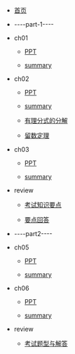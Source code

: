 - [首页](README.md)

- ----part-1----

- ch01

  - <a href="RES/ch01-绪论.pdf">PPT</a>

  - [summary](ch1/README.md)

- ch02

  - <a href="RES/ch02-控制系统的数学模型.pdf">PPT</a>

  - [summary](ch2/README.md)

  - [有理分式的分解](ch2/有理分式的分解/有理分式的分解.md)

  - [留数定理](ch2/留数定理/留数定理.md)

- ch03

  - <a href="RES/ch03-自动控制系统时域分析.pdf">PPT</a>

  - [summary](ch3/README.md)

- review

  - [考试知识要点](review/part1/控制工程基础知识要点.md)

  - [要点回答](review/part1/考试题型.md)

- ----part2----

- ch05

  - <a href="RES/ch05-自动控制系统的频率分析.pdf">PPT</a>

  - [summary](ch5/自控考试题型.md)

- ch06

  - <a href="RES/ch06-自动控制系统的校正.pdf">PPT</a>

  - [summary](ch6/README.md)

- review

  - [考试题型与解答](review/part2/考试题型与解答.md)
